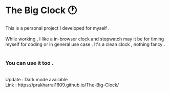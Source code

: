 # The Big Clock 🕐

This is a personal project I developed for myself . <br><br>
While working , I like a in-browser clock and stopwatch may it be for timing myself for coding or in general use case .
It's a clean clock , nothing fancy . <br><br>
<h3>You can use it too .</h3>
<br>
Update : Dark mode available
<br>
Link : https://prakharrai1609.github.io/The-Big-Clock/
